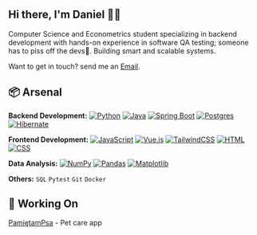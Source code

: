 
## Hi there, I'm Daniel 👋🏼

Computer Science and Econometrics student specializing in backend development with hands-on experience in software QA testing; someone has to piss off the devs🥸. Building smart and scalable systems.

Want to get in touch? send me an [Email](mailto:danieladeofficial@gmail.com). 

## 📦 Arsenal
**Backend Development:** 
[![Python](https://img.shields.io/badge/Python-3776AB?logo=python&logoColor=fff)](#)
[![Java](https://img.shields.io/badge/Java-%23ED8B00.svg?logo=openjdk&logoColor=white)](#)
[![Spring Boot](https://img.shields.io/badge/Spring%20Boot-6DB33F?logo=springboot&logoColor=fff)](#)
[![Postgres](https://img.shields.io/badge/Postgres-%23316192.svg?logo=postgresql&logoColor=white)](#)
[![Hibernate](https://img.shields.io/badge/Hibernate-59666C?logo=hibernate&logoColor=fff)](#)

**Frontend Development:**
[![JavaScript](https://img.shields.io/badge/JavaScript-F7DF1E?logo=javascript&logoColor=000)](#)
[![Vue.js](https://img.shields.io/badge/Vue.js-4FC08D?logo=vuedotjs&logoColor=fff)](#)
[![TailwindCSS](https://img.shields.io/badge/Tailwind%20CSS-%2338B2AC.svg?logo=tailwind-css&logoColor=white)](#)
[![HTML](https://img.shields.io/badge/HTML-%23E34F26.svg?logo=html5&logoColor=white)](#)
[![CSS](https://img.shields.io/badge/CSS-1572B6?logo=css3&logoColor=fff)](#)

**Data Analysis:** 
[![NumPy](https://img.shields.io/badge/NumPy-4DABCF?logo=numpy&logoColor=fff)](#) 
[![Pandas](https://img.shields.io/badge/Pandas-150458?logo=pandas&logoColor=fff)](#) 
[![Matplotlib](https://custom-icon-badges.demolab.com/badge/Matplotlib-71D291?logo=matplotlib&logoColor=fff)](#)

**Others:** `SQL` `Pytest` `Git` `Docker`

## 🤖 Working On
[PamiętamPsa](https://pamietampsa.netlify.app/) - Pet care app



